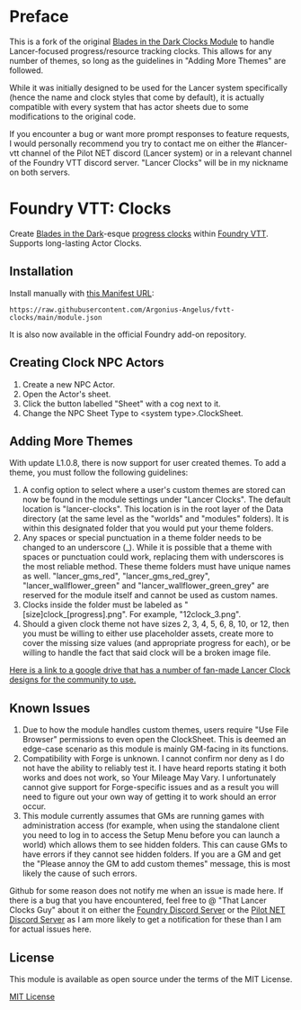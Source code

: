 # Preface
This is a fork of the original [Blades in the Dark Clocks Module](https://github.com/troygoode/fvtt-clocks) to handle Lancer-focused progress/resource tracking clocks. This allows for any number of themes, so long as the guidelines in "Adding More Themes" are followed.

While it was initially designed to be used for the Lancer system specifically (hence the name and clock styles that come by default), it is actually compatible with every system that has actor sheets due to some modifications to the original code.

If you encounter a bug or want more prompt responses to feature requests, I would personally recommend you try to contact me on either the \#lancer-vtt channel of the Pilot NET discord (Lancer system) or in a relevant channel of the Foundry VTT discord server. "Lancer Clocks" will be in my nickname on both servers.


# Foundry VTT: Clocks

Create [Blades in the Dark](https://bladesinthedark.com/)-esque [progress clocks](https://bladesinthedark.com/progress-clocks) within [Foundry VTT](https://foundryvtt.com/). Supports long-lasting Actor Clocks.

## Installation

Install manually with [this Manifest URL](https://raw.githubusercontent.com/Argonius-Angelus/fvtt-clocks/main/module.json):

```
https://raw.githubusercontent.com/Argonius-Angelus/fvtt-clocks/main/module.json
```
It is also now available in the official Foundry add-on repository.


## Creating Clock NPC Actors
1) Create a new NPC Actor.
2) Open the Actor's sheet.
3) Click the button labelled "Sheet" with a cog next to it.
4) Change the NPC Sheet Type to \<system type\>.ClockSheet.

## Adding More Themes

With update L1.0.8, there is now support for user created themes. To add a theme, you must follow the following guidelines:
1) A config option to select where a user's custom themes are stored can now be found in the module settings under "Lancer Clocks". The default location is "lancer-clocks". This location is in the root layer of the Data directory (at the same level as the "worlds" and "modules" folders). It is within this designated folder that you would put your theme folders.
2) Any spaces or special punctuation in a theme folder needs to be changed to an underscore (\_). While it is possible that a theme with spaces or punctuation could work, replacing them with underscores is the most reliable method. These theme folders must have unique names as well. "lancer_gms_red", "lancer_gms_red_grey", "lancer_wallflower_green" and "lancer_wallflower_green_grey" are reserved for the module itself and cannot be used as custom names.
3) Clocks inside the folder must be labeled as "\[size]clock\_\[progress].png". For example, "12clock_3.png".
4) Should a given clock theme not have sizes 2, 3, 4, 5, 6, 8, 10, or 12, then you must be willing to either use placeholder assets, create more to cover the missing size values (and appropriate progress for each), or be willing to handle the fact that said clock will be a broken image file.

[Here is a link to a google drive that has a number of fan-made Lancer Clock designs for the community to use.](https://drive.google.com/drive/folders/1Lhal4Of9Z3BWIoqz1bE7BakqDSbo7sWH)

## Known Issues
1) Due to how the module handles custom themes, users require "Use File Browser" permissions to even open the ClockSheet. This is deemed an edge-case scenario as this module is mainly GM-facing in its functions.
2) Compatibility with Forge is unknown. I cannot confirm nor deny as I do not have the ability to reliably test it. I have heard reports stating it both works and does not work, so Your Mileage May Vary. I unfortunately cannot give support for Forge-specific issues and as a result you will need to figure out your own way of getting it to work should an error occur.
3) This module currently assumes that GMs are running games with administration access (for example, when using the standalone client you need to log in to access the Setup Menu before you can launch a world) which allows them to see hidden folders. This can cause GMs to have errors if they cannot see hidden folders. If you are a GM and get the "Please annoy the GM to add custom themes" message, this is most likely the cause of such errors.

Github for some reason does not notify me when an issue is made here. If there is a bug that you have encountered, feel free to @ "That Lancer Clocks Guy" about it on either the [Foundry Discord Server](https://discord.gg/foundryvtt) or the [Pilot NET Discord Server](https://discord.com/invite/lancer) as I am more likely to get a notification for these than I am for actual issues here.

## License

This module is available as open source under the terms of the MIT License.

[MIT License](http://www.opensource.org/licenses/mit-license.php)
